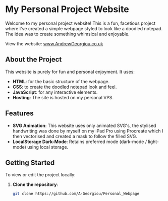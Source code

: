 # My Personal Project Website

Welcome to my personal project website! This is a fun, facetious project where I've created a simple webpage styled to look like a doodled notepad. The idea was to create something whimsical and enjoyable.

View the website: www.AndrewGeorgiou.co.uk

## About the Project

This website is purely for fun and personal enjoyment. It uses:

- **HTML**: for the basic structure of the webpage.
- **CSS**: to create the doodled notepad look and feel.
- **JavaScript**: for any interactive elements.
- **Hosting**: The site is hosted on my personal VPS.

## Features

- **SVG Animation**: This website uses only animated SVG's, the stylised handwriting was done by myself on my iPad Pro using Procreate which I then vectorised and created a mask to follow the filled SVG.
- **LocalStorage Dark-Mode**: Retains preferred mode (dark-mode / light-mode) using local storage.

## Getting Started

To view or edit the project locally:

1. **Clone the repository**:
   ```bash
   git clone https://github.com/A-Georgiou/Personal_Webpage